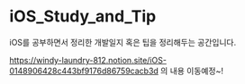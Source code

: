 # iOS_Study_and_Tip
iOS를 공부하면서 정리한 개발일지 혹은 팁을 정리해두는 공간입니다.

https://windy-laundry-812.notion.site/iOS-0148906428c443bf9176d86759cacb3d 의 내용 이동예정~!
